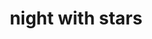 ---
layout: smileys&emotion
title: night with stars
emoji: night_with_stars
permalink: 🌃.html
image: assets/img/3moji/night_with_stars.png
---